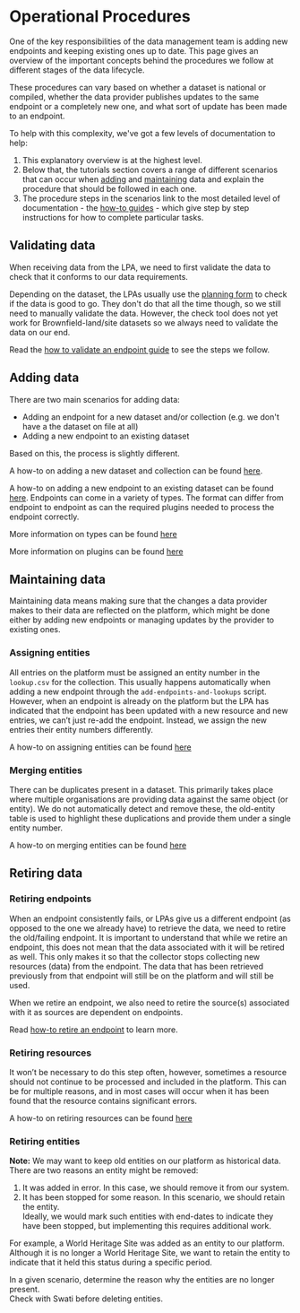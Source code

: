 # Operational Procedures

One of the key responsibilities of the data management team is adding new endpoints and keeping existing ones up to date. This page gives an overview of the important concepts behind the procedures we follow at different stages of the data lifecycle.

These procedures can vary based on whether a dataset is national or compiled, whether the data provider publishes updates to the same endpoint or a completely new one, and what sort of update has been made to an endpoint.

To help with this complexity, we've got a few levels of documentation to help:

1. This explanatory overview is at the highest level.
2. Below that, the tutorials section covers a range of different scenarios that can occur when [adding](Adding-Data) and [maintaining](Maintaining-Data) data and explain the procedure that should be followed in each one.
3. The procedure steps in the scenarios link to the most detailed level of documentation - the [how-to guides](How-to-guides) - which give step by step instructions for how to complete particular tasks.

## Validating data

When receiving data from the LPA, we need to first validate the data to check that it conforms to our data requirements.

Depending on the dataset, the LPAs usually use the [planning form](https://submit.planning.data.gov.uk/check/) to check if the data is good to go. They don't do that all the time though, so we still need to manually validate the data. However, the check tool does not yet work for Brownfield-land/site datasets so we always need to validate the data on our end.

Read the [how to validate an endpoint guide](Validate-an-endpoint) to see the steps we follow.

## Adding data

There are two main scenarios for adding data:

- Adding an endpoint for a new dataset and/or collection (e.g. we don't have a the dataset on file at all)
- Adding a new endpoint to an existing dataset

Based on this, the process is slightly different.

A how-to on adding a new dataset and collection can be found [here](Add-a-new-dataset-and-collection).

A how-to on adding a new endpoint to an existing dataset can be found [here](Add-an-endpoint). Endpoints can come in a variety of types. The format can differ from endpoint to endpoint as can the required plugins needed to process the endpoint correctly.

More information on types can be found [here](Endpoint-URL-Types-And-Plugins#data-formats-of-resources-that-can-be-processed)

More information on plugins can be found [here](Endpoint-URL-Types-And-Plugins#adding-query-parameters-to-arcgis-server-urls)

## Maintaining data

Maintaining data means making sure that the changes a data provider makes to their data are reflected on the platform, which might be done either by adding new endpoints or managing updates by the provider to existing ones.

### Assigning entities

All entries on the platform must be assigned an entity number in the `lookup.csv` for the collection. This usually happens automatically when adding a new endpoint through the `add-endpoints-and-lookups` script. However, when an endpoint is already on the platform but the LPA has indicated that the endpoint has been updated with a new resource and new entries, we can’t just re-add the endpoint. Instead, we assign the new entries their entity numbers differently.

A how-to on assigning entities can be found [here](Assign-entities)

### Merging entities

There can be duplicates present in a dataset. This primarily takes place where multiple organisations are providing data against the same object (or entity). We do not automatically detect and remove these, the old-entity table is used to highlight these duplications and provide them under a single entity number.

A how-to on merging entities can be found [here](Merge-entities)

## Retiring data

### Retiring endpoints

When an endpoint consistently fails, or LPAs give us a different endpoint (as opposed to the one we already have) to retrieve the data, we need to retire the old/failing endpoint. It is important to understand that while we retire an endpoint, this does not mean that the data associated with it will be retired as well. This only makes it so that the collector stops collecting new resources (data) from the endpoint. The data that has been retrieved previously from that endpoint will still be on the platform and will still be used.

When we retire an endpoint, we also need to retire the source(s) associated with it as sources are dependent on endpoints.

Read [how-to retire an endpoint](Retire-endpoints) to learn more.

### Retiring resources

It won’t be necessary to do this step often, however, sometimes a resource should not continue to be processed and included in the platform. This can be for multiple reasons, and in most cases will occur when it has been found that the resource contains significant errors.

A how-to on retiring resources can be found [here](Retire-resources)

### Retiring entities

**Note:** We may want to keep old entities on our platform as historical data. There are two reasons an entity might be removed:

1. It was added in error. In this case, we should remove it from our system.
2. It has been stopped for some reason. In this scenario, we should retain the entity.  
   Ideally, we would mark such entities with end-dates to indicate they have been stopped, but implementing this requires additional work.

For example, a World Heritage Site was added as an entity to our platform. Although it is no longer a World Heritage Site, we want to retain the entity to indicate that it held this status during a specific period.

In a given scenario, determine the reason why the entities are no longer present.  
Check with Swati before deleting entities.
